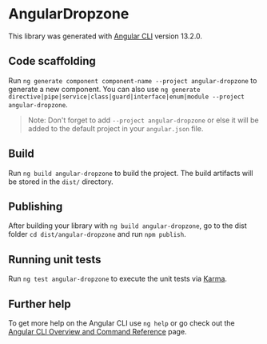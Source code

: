 # AngularDropzone

This library was generated with [Angular CLI](https://github.com/angular/angular-cli) version 13.2.0.

## Code scaffolding

Run `ng generate component component-name --project angular-dropzone` to generate a new component. You can also use `ng generate directive|pipe|service|class|guard|interface|enum|module --project angular-dropzone`.

> Note: Don't forget to add `--project angular-dropzone` or else it will be added to the default project in your `angular.json` file.

## Build

Run `ng build angular-dropzone` to build the project. The build artifacts will be stored in the `dist/` directory.

## Publishing

After building your library with `ng build angular-dropzone`, go to the dist folder `cd dist/angular-dropzone` and run `npm publish`.

## Running unit tests

Run `ng test angular-dropzone` to execute the unit tests via [Karma](https://karma-runner.github.io).

## Further help

To get more help on the Angular CLI use `ng help` or go check out the [Angular CLI Overview and Command Reference](https://angular.io/cli) page.
